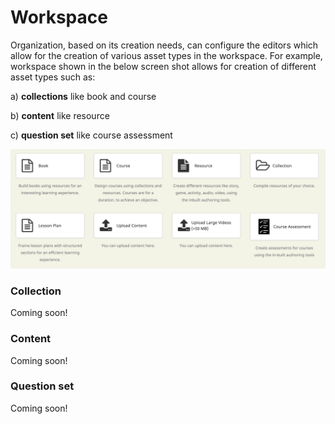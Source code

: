 # Workspace

Organization, based on its creation needs, can configure the editors which allow for the creation of various asset types in the workspace. For example, workspace shown in the below screen shot allows for creation of different asset types such as:

a) **collections** like book and course

b) **content** like resource&#x20;

c) **question set** like course assessment

![](<../../.gitbook/assets/Screen Shot 2022-02-11 at 6.36.24 PM.png>)

### Collection

Coming soon!

### Content

Coming soon!

### Question set

Coming soon!

